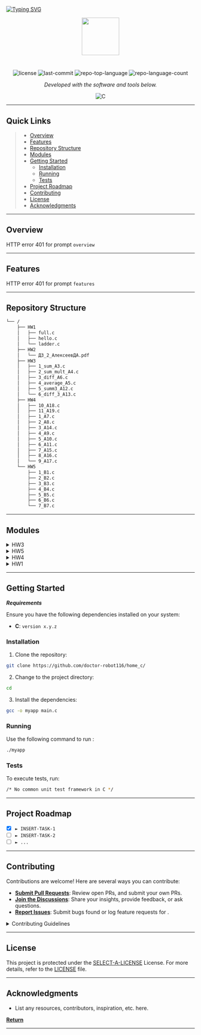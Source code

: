 [![Typing SVG](https://readme-typing-svg.herokuapp.com?color=%2336BCF7&lines=MIPT+IOT+engineer+student)](https://git.io/typing-svg)

<p align="center">
  <img src="https://cdn-icons-png.flaticon.com/512/6295/6295417.png" width="100" />
</p>
<p align="center">
    <h1 align="center"></h1>
</p>
<p align="center">
	<img src="https://img.shields.io/github/license/doctor-robot116/home_c?style=flat&color=0080ff" alt="license">
	<img src="https://img.shields.io/github/last-commit/doctor-robot116/home_c?style=flat&logo=git&logoColor=white&color=0080ff" alt="last-commit">
	<img src="https://img.shields.io/github/languages/top/doctor-robot116/home_c?style=flat&color=0080ff" alt="repo-top-language">
	<img src="https://img.shields.io/github/languages/count/doctor-robot116/home_c?style=flat&color=0080ff" alt="repo-language-count">
<p>
<p align="center">
		<em>Developed with the software and tools below.</em>
</p>
<p align="center">
	<img src="https://img.shields.io/badge/C-A8B9CC.svg?style=flat&logo=C&logoColor=black" alt="C">
</p>
<hr>

##  Quick Links

> - [ Overview](#-overview)
> - [ Features](#-features)
> - [ Repository Structure](#-repository-structure)
> - [ Modules](#-modules)
> - [ Getting Started](#-getting-started)
>   - [ Installation](#-installation)
>   - [ Running ](#-running-)
>   - [ Tests](#-tests)
> - [ Project Roadmap](#-project-roadmap)
> - [ Contributing](#-contributing)
> - [ License](#-license)
> - [ Acknowledgments](#-acknowledgments)

---

##  Overview

HTTP error 401 for prompt `overview`

---

##  Features

HTTP error 401 for prompt `features`

---

##  Repository Structure

```sh
└── /
    ├── HW1
    │   ├── full.c
    │   ├── hello.c
    │   └── ladder.c
    ├── HW2
    │   └── ДЗ_2_АлексеевДА.pdf
    ├── HW3
    │   ├── 1_sum_A3.c
    │   ├── 2_sum_mult_A4.c
    │   ├── 3_diff_A6.c
    │   ├── 4_average_A5.c
    │   ├── 5_summ3_A12.c
    │   └── 6_diff_3_A13.c
    ├── HW4
    │   ├── 10_A18.c
    │   ├── 11_A19.c
    │   ├── 1_A7.c
    │   ├── 2_A8.c
    │   ├── 3_A14.c
    │   ├── 4_A9.c
    │   ├── 5_A10.c
    │   ├── 6_A11.c
    │   ├── 7_A15.c
    │   ├── 8_A16.c
    │   └── 9_A17.c
    └── HW5
        ├── 1_B1.c
        ├── 2_B2.c
        ├── 3_B3.c
        ├── 4_B4.c
        ├── 5_B5.c
        ├── 6_B6.c
        └── 7_B7.c
```

---

##  Modules

<details closed><summary>HW3</summary>

| File                                                                                         | Summary                                         |
| ---                                                                                          | ---                                             |
| [5_summ3_A12.c](https://github.com/doctor-robot116/home_c/blob/master/HW3/5_summ3_A12.c)     | HTTP error 401 for prompt `HW3/5_summ3_A12.c`   |
| [6_diff_3_A13.c](https://github.com/doctor-robot116/home_c/blob/master/HW3/6_diff_3_A13.c)   | HTTP error 401 for prompt `HW3/6_diff_3_A13.c`  |
| [1_sum_A3.c](https://github.com/doctor-robot116/home_c/blob/master/HW3/1_sum_A3.c)           | HTTP error 401 for prompt `HW3/1_sum_A3.c`      |
| [4_average_A5.c](https://github.com/doctor-robot116/home_c/blob/master/HW3/4_average_A5.c)   | HTTP error 401 for prompt `HW3/4_average_A5.c`  |
| [2_sum_mult_A4.c](https://github.com/doctor-robot116/home_c/blob/master/HW3/2_sum_mult_A4.c) | HTTP error 401 for prompt `HW3/2_sum_mult_A4.c` |
| [3_diff_A6.c](https://github.com/doctor-robot116/home_c/blob/master/HW3/3_diff_A6.c)         | HTTP error 401 for prompt `HW3/3_diff_A6.c`     |

</details>

<details closed><summary>HW5</summary>

| File                                                                       | Summary                                |
| ---                                                                        | ---                                    |
| [3_B3.c](https://github.com/doctor-robot116/home_c/blob/master/HW5/3_B3.c) | HTTP error 401 for prompt `HW5/3_B3.c` |
| [6_B6.c](https://github.com/doctor-robot116/home_c/blob/master/HW5/6_B6.c) | HTTP error 401 for prompt `HW5/6_B6.c` |
| [2_B2.c](https://github.com/doctor-robot116/home_c/blob/master/HW5/2_B2.c) | HTTP error 401 for prompt `HW5/2_B2.c` |
| [1_B1.c](https://github.com/doctor-robot116/home_c/blob/master/HW5/1_B1.c) | HTTP error 401 for prompt `HW5/1_B1.c` |
| [4_B4.c](https://github.com/doctor-robot116/home_c/blob/master/HW5/4_B4.c) | HTTP error 401 for prompt `HW5/4_B4.c` |
| [7_B7.c](https://github.com/doctor-robot116/home_c/blob/master/HW5/7_B7.c) | HTTP error 401 for prompt `HW5/7_B7.c` |
| [5_B5.c](https://github.com/doctor-robot116/home_c/blob/master/HW5/5_B5.c) | HTTP error 401 for prompt `HW5/5_B5.c` |

</details>

<details closed><summary>HW4</summary>

| File                                                                           | Summary                                  |
| ---                                                                            | ---                                      |
| [1_A7.c](https://github.com/doctor-robot116/home_c/blob/master/HW4/1_A7.c)     | HTTP error 401 for prompt `HW4/1_A7.c`   |
| [10_A18.c](https://github.com/doctor-robot116/home_c/blob/master/HW4/10_A18.c) | HTTP error 401 for prompt `HW4/10_A18.c` |
| [9_A17.c](https://github.com/doctor-robot116/home_c/blob/master/HW4/9_A17.c)   | HTTP error 401 for prompt `HW4/9_A17.c`  |
| [2_A8.c](https://github.com/doctor-robot116/home_c/blob/master/HW4/2_A8.c)     | HTTP error 401 for prompt `HW4/2_A8.c`   |
| [8_A16.c](https://github.com/doctor-robot116/home_c/blob/master/HW4/8_A16.c)   | HTTP error 401 for prompt `HW4/8_A16.c`  |
| [5_A10.c](https://github.com/doctor-robot116/home_c/blob/master/HW4/5_A10.c)   | HTTP error 401 for prompt `HW4/5_A10.c`  |
| [3_A14.c](https://github.com/doctor-robot116/home_c/blob/master/HW4/3_A14.c)   | HTTP error 401 for prompt `HW4/3_A14.c`  |
| [6_A11.c](https://github.com/doctor-robot116/home_c/blob/master/HW4/6_A11.c)   | HTTP error 401 for prompt `HW4/6_A11.c`  |
| [7_A15.c](https://github.com/doctor-robot116/home_c/blob/master/HW4/7_A15.c)   | HTTP error 401 for prompt `HW4/7_A15.c`  |
| [11_A19.c](https://github.com/doctor-robot116/home_c/blob/master/HW4/11_A19.c) | HTTP error 401 for prompt `HW4/11_A19.c` |
| [4_A9.c](https://github.com/doctor-robot116/home_c/blob/master/HW4/4_A9.c)     | HTTP error 401 for prompt `HW4/4_A9.c`   |

</details>

<details closed><summary>HW1</summary>

| File                                                                           | Summary                                  |
| ---                                                                            | ---                                      |
| [ladder.c](https://github.com/doctor-robot116/home_c/blob/master/HW1/ladder.c) | HTTP error 401 for prompt `HW1/ladder.c` |
| [hello.c](https://github.com/doctor-robot116/home_c/blob/master/HW1/hello.c)   | HTTP error 401 for prompt `HW1/hello.c`  |
| [full.c](https://github.com/doctor-robot116/home_c/blob/master/HW1/full.c)     | HTTP error 401 for prompt `HW1/full.c`   |

</details>

---

##  Getting Started

***Requirements***

Ensure you have the following dependencies installed on your system:

* **C**: `version x.y.z`

###  Installation

1. Clone the  repository:

```sh
git clone https://github.com/doctor-robot116/home_c/
```

2. Change to the project directory:

```sh
cd 
```

3. Install the dependencies:

```sh
gcc -o myapp main.c
```

###  Running 

Use the following command to run :

```sh
./myapp
```

###  Tests

To execute tests, run:

```sh
/* No common unit test framework in C */
```

---

##  Project Roadmap

- [X] `► INSERT-TASK-1`
- [ ] `► INSERT-TASK-2`
- [ ] `► ...`

---

##  Contributing

Contributions are welcome! Here are several ways you can contribute:

- **[Submit Pull Requests](https://github.com/doctor-robot116/home_c/blob/main/CONTRIBUTING.md)**: Review open PRs, and submit your own PRs.
- **[Join the Discussions](https://github.com/doctor-robot116/home_c/discussions)**: Share your insights, provide feedback, or ask questions.
- **[Report Issues](https://github.com/doctor-robot116/home_c/issues)**: Submit bugs found or log feature requests for .

<details closed>
    <summary>Contributing Guidelines</summary>

1. **Fork the Repository**: Start by forking the project repository to your GitHub account.
2. **Clone Locally**: Clone the forked repository to your local machine using a Git client.
   ```sh
   git clone https://github.com/doctor-robot116/home_c/
   ```
3. **Create a New Branch**: Always work on a new branch, giving it a descriptive name.
   ```sh
   git checkout -b new-feature-x
   ```
4. **Make Your Changes**: Develop and test your changes locally.
5. **Commit Your Changes**: Commit with a clear message describing your updates.
   ```sh
   git commit -m 'Implemented new feature x.'
   ```
6. **Push to GitHub**: Push the changes to your forked repository.
   ```sh
   git push origin new-feature-x
   ```
7. **Submit a Pull Request**: Create a PR against the original project repository. Clearly describe the changes and their motivations.

Once your PR is reviewed and approved, it will be merged into the main branch.

</details>

---

##  License

This project is protected under the [SELECT-A-LICENSE](https://choosealicense.com/licenses) License. For more details, refer to the [LICENSE](https://choosealicense.com/licenses/) file.

---

##  Acknowledgments

- List any resources, contributors, inspiration, etc. here.

[**Return**](#-quick-links)

---
